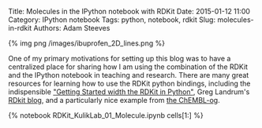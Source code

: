 Title: Molecules in the IPython notebook with RDKit
Date: 2015-01-12 11:00
Category: IPython notebook
Tags: python, notebook, rdkit
Slug: molecules-in-rdkit
Authors: Adam Steeves

{% img png /images/ibuprofen_2D_lines.png %}

One of my primary motivations for setting up this blog was to have a centralized place for sharing how 
I am using the combination of the RDKit and the IPython notebook in teaching and research. 
There are many great resources for learning how to use the RDKit python bindings, including
the indispensible ["Getting Started width the RDKit in Python"](http://www.rdkit.org/docs/GettingStartedInPython.html),
Greg Landrum's [RDkit blog](http://rdkit.blogspot.com), 
and a particularly nice example from [the ChEMBL-og](http://chembl.blogspot.com/2014/11/finding-key-compounds-in-med-chemistry.html). 

{% notebook RDKit_KulikLab_01_Molecule.ipynb cells[1:] %}


